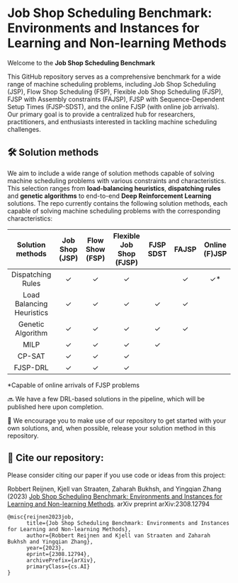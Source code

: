# Job Shop Scheduling Benchmark: Environments and Instances for Learning and Non-learning Methods 
Welcome to the **Job Shop Scheduling Benchmark**

This GitHub repository serves as a comprehensive benchmark for a wide range of machine scheduling problems, including  Job Shop Scheduling (JSP), Flow Shop Scheduling (FSP), Flexible Job Shop Scheduling (FJSP), FJSP with Assembly constraints (FAJSP), FJSP with Sequence-Dependent Setup Times (FJSP-SDST), and the online FJSP (with online job arrivals). Our primary goal is to provide a centralized hub for researchers, practitioners, and enthusiasts interested in tackling machine scheduling challenges. 



## 🛠 Solution methods
We aim to include a wide range of solution methods capable of solving machine scheduling problems with various constraints and characteristics. This selection ranges from **load-balancing heuristics**, **dispatching rules** and **genetic algorithms** to end-to-end **Deep Reinforcement Learning** solutions. The repo currently contains the following solution methods, each capable of solving machine scheduling problems with the corresponding characteristics:  



| Solution methods | Job Shop (JSP) | Flow Show (FSP) | Flexible Job Shop (FJSP) | FJSP SDST | FAJSP | Online (F)JSP |
| :---: | :---:| :---: | :---: | :---: | :---: | :---: |
| Dispatching Rules | ✓ | ✓ | ✓ | | ✓ | ✓* | 
| Load Balancing Heuristics | ✓ | ✓ | ✓ | ✓ | ✓ | |
| Genetic Algorithm | ✓ | ✓ | ✓ | ✓ | ✓ | |
| MILP | ✓ | ✓ | ✓ | ✓ | | | 
| CP-SAT | ✓ | ✓ | ✓ | | | |
| FJSP-DRL | ✓ | ✓ | ✓ | |  | | 

*Capable of online arrivals of FJSP problems 

🔜 We have a few DRL-based solutions in the pipeline, which will be published here upon completion. 

📢 We encourage you to make use of our repository to get started with your own solutions, and, when possible, release your solution method in this repository.

## 📝 Cite our repository:
Please consider citing our paper if you use code or ideas from this project:

Robbert Reijnen, Kjell van Straaten, Zaharah Bukhsh, and Yingqian Zhang (2023) [Job Shop Scheduling Benchmark: Environments and Instances for Learning and Non-learning Methods](https://arxiv.org/abs/2308.12794). arXiv preprint arXiv:2308.12794 
```
@misc{reijnen2023job,
      title={Job Shop Scheduling Benchmark: Environments and Instances for Learning and Non-learning Methods}, 
      author={Robbert Reijnen and Kjell van Straaten and Zaharah Bukhsh and Yingqian Zhang},
      year={2023},
      eprint={2308.12794},
      archivePrefix={arXiv},
      primaryClass={cs.AI}
}
```
